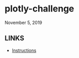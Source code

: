 # plotly-challenge
November 5, 2019

## LINKS ##
* [Instructions](https://github.com/the-Coding-Boot-Camp-at-UT/UT-MCB-DATA-PT-07-2019-U-C/tree/master/homework-instructions/15-Interactive-Visualizations-and-Dashboards/Instructions)
